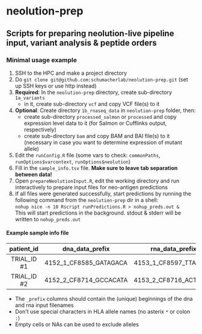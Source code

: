 # neolution-prep
## Scripts for preparing neolution-live pipeline input, variant analysis & peptide orders

### Minimal usage example

1. SSH to the HPC and make a project directory
2. Do `git clone git@github.com:schumacherlab/neolution-prep.git` (set up SSH keys or use http instead)
3. **Required**: In the `neolution-prep` directory, create sub-directory `1a_variants` 
	* in it, create sub-directory `vcf` and copy VCF file(s) to it  
4. **Optional**: Create directory `1b_rnaseq_data` in `neolution-prep` folder, then:
	* create sub-directory `processed_salmon` or `processed` and copy expression level data to it (for Salmon or Cufflinks output, respectively)
	* create sub-directory `bam` and copy BAM and BAI file(s) to it (necessary in case you want to determine expression of mutant allele)  
5. Edit the `runConfig.R` file (some vars to check: `commonPaths`, `runOptions$varcontext`, `runOptions$neolution`) 
6. Fill in the `sample_info.tsv` file. **Make sure to leave tab separation between data!**  
7. Open `prepareNeolutionInput.R`, edit the working directory and run interactively to prepare input files for neo-antigen predictions
8. If all files were generated successfully, start predictions by running the following command from the `neolution-prep` dir in a shell:  
`nohup nice -n 10 Rscript runPredictions.R > nohup_preds.out &`  
This will start predictions in the background. stdout & stderr will be written to `nohup_preds.out`

#### Example sample info file

| patient_id | dna\_data\_prefix | rna\_data\_prefix | hla\_a\_1 | hla\_a\_2 | hla\_b\_1 | hla\_b\_2 | hla\_c\_1 | hla\_c\_2 |
|:-------------:|:-------------------------:|:------------------------:|:-----:|:-----:|:-----:|:-----:|:----:|:----:|
| TRIAL_ID #1 | 4152\_1\_CF8585\_GATAGACA | 4153\_1\_CF8597\_TTAGGCA | A0301 | A0101 | B0801 | B1601 |  NA  |  NA  |
| TRIAL_ID #2 | 4152\_2\_CF8714\_GCCACATA | 4153\_2\_CF8716\_ACTTGAA | A0201 | A0901 | B3603 | B5201 |  NA  |  NA  |

* The `_prefix` columns should contain the (unique) beginnings of the dna and rna input filenames
* Don't use special characters in HLA allele names (no asterix `*` or colon `:`)  
* Empty cells or NAs can be used to exclude alleles 